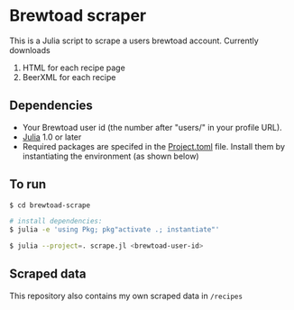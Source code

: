 # Brewtoad scraper

This is a Julia script to scrape a users brewtoad account.  Currently downloads

1. HTML for each recipe page
2. BeerXML for each recipe

## Dependencies

* Your Brewtoad user id (the number after "users/" in your profile URL).
* [Julia](https://www.julialang.org/downloads) 1.0 or later
* Required packages are specifed in the [Project.toml]() file.  Install them by
  instantiating the environment (as shown below)

## To run

```bash
$ cd brewtoad-scrape

# install dependencies:
$ julia -e 'using Pkg; pkg"activate .; instantiate"'

$ julia --project=. scrape.jl <brewtoad-user-id>
```

## Scraped data

This repository also contains my own scraped data in `/recipes`
